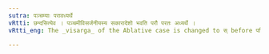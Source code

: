 ```yaml
---
sutra: पञ्चम्याः परावध्यर्थे
vRtti: छन्दसित्येव । पञ्चमीविसर्जनीयस्य सकारादेशो भवति परौ परतः अध्यर्थे ।
vRtti_eng: The _visarga_ of the Ablative case is changed to स् before परि meaning 'over'.

---
```

